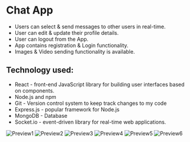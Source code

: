 # Chat App

- Users can select & send messages to other users in real-time.
- User can edit & update their profile details.
- User can logout from the App.
- App contains registration & Login functionality.
- Images & Video sending functionality is available.

## Technology used:

- React - front-end JavaScript library for building user interfaces based on components.
- Node.js and npm
- Git - Version control system to keep track changes to my code
- Express.js - popular framework for Node.js
- MongoDB - Database
- Socket.io - event-driven library for real-time web applications.
  
![Preview1](,/Preview1.png)
![Preview2](,/Preview2.png)
![Preview3](,/Preview3.png)
![Preview4](,/Preview4.png)
![Preview5](,/Preview5.png)
![Preview6](,/Preview6.png)
